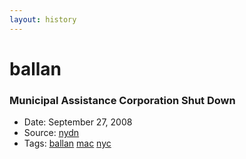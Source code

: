 ```yaml
---
layout: history
---
```

# ballan
### Municipal Assistance Corporation Shut Down
- Date: September 27, 2008
- Source: [nydn](http://www.nydailynews.com/news/money/municipal-assistance-corp-new-york-1975-savior-ya-article-1.325509)
- Tags: [ballan](../../tags/ballan/) [mac](../../tags/mac/) [nyc](../../tags/nyc/)

